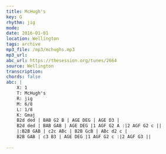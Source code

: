 ```yaml
---
title: McHugh's
key: G
rhythm: jig
mode: 
date: 2016-01-01
location: Wellington
tags: archive
mp3_file: /mp3/mchughs.mp3
mp3_url: 
abc_url: https://thesession.org/tunes/2664
source: Wellington
transcription: 
chords: false
abc: |
    X: 1
    T: McHugh's
    R: jig
    M: 6/8
    L: 1/8
    K: Gmaj
    B2d ded | BAB G2 B | AGE DEG | AGE D3 |
    B2d ded | BAB GAB | AGE DEG |1 AGF G2 A :|2 AGF G2 c ||
    |:B2B GAB | c2c ABc | B2B GcB | ABc d2 c |
    B2B GAB | c3 B3 | AGE DEG |1 AGF G2 c :|2 AGF G3 ||
    
---
```


